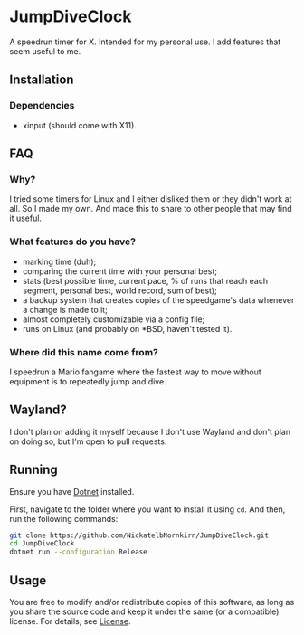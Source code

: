 # JumpDiveClock

A speedrun timer for X. Intended for my personal use. I add features that seem useful to me.

## Installation

### Dependencies

* xinput (should come with X11).

## FAQ

### Why?

I tried some timers for Linux and I either disliked them or they didn't work at all. So I made my
own. And made this to share to other people that may find it useful.

### What features do you have?

* marking time (duh);
* comparing the current time with your personal best;
* stats (best possible time, current pace, % of runs that reach each segment, personal best,
    world record, sum of best);
* a backup system that creates copies of the speedgame's data whenever a change is made to it;
* almost completely customizable via a config file;
* runs on Linux (and probably on *BSD, haven't tested it).

### Where did this name come from?

I speedrun a Mario fangame where the fastest way to move without equipment is to repeatedly jump and
dive.

## Wayland?

I don't plan on adding it myself because I don't use Wayland and don't plan on doing so, but I'm
open to pull requests.

## Running

Ensure you have
[Dotnet](https://learn.microsoft.com/en-us/dotnet/core/install/linux?WT.mc_id=dotnet-35129-website)
installed.

First, navigate to the folder where you want to install it using `cd`. And then, run the following
commands:

```sh
git clone https://github.com/NickatelbNornkirn/JumpDiveClock.git
cd JumpDiveClock
dotnet run --configuration Release
```

## Usage

You are free to modify and/or redistribute copies of this software, as long as you share the source
code and keep it under the same (or a compatible) license. For details, see [License](LICENSE).
